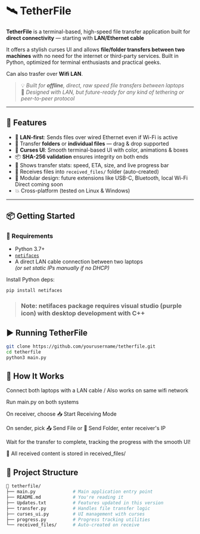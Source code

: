 # 🛰️ TetherFile

**TetherFile** is a terminal-based, high-speed file transfer application built for **direct connectivity** — starting with **LAN/Ethernet cable**

It offers a stylish curses UI and allows **file/folder transfers between two machines** with no need for the internet or third-party services. Built in Python, optimized for terminal enthusiasts and practical geeks.

Can also trasfer over **Wifi LAN**.

> 💡 _Built for **offline**, direct, raw speed file transfers between laptops_  
> 🎯 _Designed with LAN, but future-ready for any kind of tethering or peer-to-peer protocol_

---

## 🚀 Features

- 🔌 **LAN-first**: Sends files over wired Ethernet even if Wi-Fi is active
- 📁 Transfer **folders** or **individual files** — drag & drop supported
- 🎨 **Curses UI**: Smooth terminal-based UI with color, animations & boxes
- 📦 **SHA-256 validation** ensures integrity on both ends
- 📄 Shows transfer stats: speed, ETA, size, and live progress bar
- 🧾 Receives files into `received_files/` folder (auto-created)
- 🧪 Modular design: future extensions like USB-C, Bluetooth, local Wi-Fi Direct coming soon
- 💥 Cross-platform (tested on Linux & Windows)

---


## 📦 Getting Started

### 🔧 Requirements

- Python 3.7+
- [`netifaces`](https://pypi.org/project/netifaces/)
- A direct LAN cable connection between two laptops  
  _(or set static IPs manually if no DHCP)_

Install Python deps:
```bash
pip install netifaces
```
> ### Note: netifaces package requires **visual studio (purple icon) with desktop development with C++**

## ▶️ Running TetherFile
```bash
git clone https://github.com/yourusername/tetherfile.git
cd tetherfile
python3 main.py
```

## 🧭 How It Works
Connect both laptops with a LAN cable / Also works on same wifi network

Run main.py on both systems

On receiver, choose 📥 Start Receiving Mode

On sender, pick 📤 Send File or 📁 Send Folder, enter receiver's IP

Wait for the transfer to complete, tracking the progress with the smooth UI!

📁 All received content is stored in received_files/


## 📂 Project Structure
```bash
📁 tetherfile/
├── main.py              # Main application entry point
├── README.md            # You're reading it
├── Updates.txt          # Features updated in this version
├── transfer.py          # Handles file transfer logic
├── curses_ui.py         # UI management with curses
├── progress.py          # Progress tracking utilities
└── received_files/      # Auto-created on receive
```


